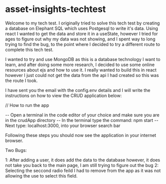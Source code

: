 # asset-insights-techtest

Welcome to my tech test.
I originally tried to solve this tech test by creating a database on Elephant SQL which uses Postgesql to write it's data.
Using react I wanted to get the data and store it in a useState, however I tried for ages to figure out why my data was not showing,
and I spent way to long trying to find the bug, to the point where I decided to try a different route to complete this tech test.

I wanted to try and use MongoDB as this is a database technology I want to learn, and after doing some more research, I decided to
use some online resources about ejs and how to use it. I really wanted to build this in react however I just could not get the data from the api I had created
so this was the route I took.

I have sent you the email with the config.env details and I will write the instructions on how to view the CRUD application below:

// How to run the app

-- Open a terminal in the code editor of your choice and make sure you are in the crudApp directory
-- In the terminal type the command: npm start
-- Next type: localhost:3000, into your browser search bar

Following these steps you should now see the application in your internet browser.

Two Bugs: 

1: After adding a user, it does add the data to the database however, it does not take you back to the main page, I am still trying to figure out the bug
2: Selecting the seccond radio feild I had to remove from the app as it was not allowing the use to select this field.

